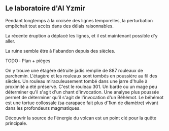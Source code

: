 Le laboratoire d'Al Yzmir
-------------------------

Pendant longtemps à la croisée des lignes temporelles, la perturbation empêchait 
tout accès dans des délais raisonnables.

La récente éruption a déplacé les lignes, et il est maintenant possible d'y aller.

La ruine semble être à l'abandon depuis des siècles.

TODO : Plan + pièges

On y trouve une étagère détruite jadis remplie de 887 rouleaux de parchemin.
L'étagère et les rouleaux sont tombés en poussière au fil des siècles. 
Un rouleau miraculeusement tombé dans une jarre d'huile à proximité a été préservé.
C'est le rouleau 301. Un barde ou un mage peu déterminer qu'il s'agit d'un chant
d'invocation. Une analyse plus poussée permet de déterminer qu'il s'agit de l'invocation
d'un Béhémot. Le béhémot est une tortue collossale (sa carapace fait plus d'1km de diamètre)
vivant dans les profondeurs magmatiques.

Découvrir la source de l'énergie du volcan est un point clé pour la quête principale.
